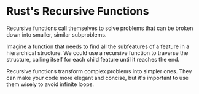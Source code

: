 # Rust's Recursive Functions

Recursive functions call themselves to solve problems that can be broken down into smaller, similar subproblems.

Imagine a function that needs to find all the subfeatures of a feature in a hierarchical structure. 
We could use a recursive function to traverse the structure, calling itself for each child feature until it reaches the end.

Recursive functions transform complex problems into simpler ones. 
They can make your code more elegant and concise, but it's important to use them wisely to avoid infinite loops.
